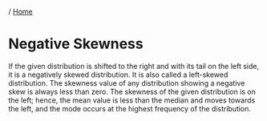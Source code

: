 / [Home](index.md)

# Negative Skewness

If the given distribution is shifted to the right and with its tail on the left side, it is a negatively skewed distribution. It is also called a left-skewed distribution. The skewness value of any distribution showing a negative skew is always less than zero. The skewness of the given distribution is on the left; hence, the mean value is less than the median and moves towards the left, and the mode occurs at the highest frequency of the distribution.

